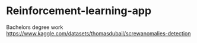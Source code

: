 # Reinforcement-learning-app
Bachelors degree work
https://www.kaggle.com/datasets/thomasdubail/screwanomalies-detection

